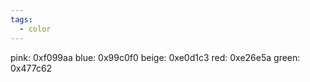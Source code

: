 ```yaml
---
tags:
  - color
---
```


pink: 0xf099aa
blue: 0x99c0f0
beige: 0xe0d1c3
red: 0xe26e5a
green: 0x477c62
